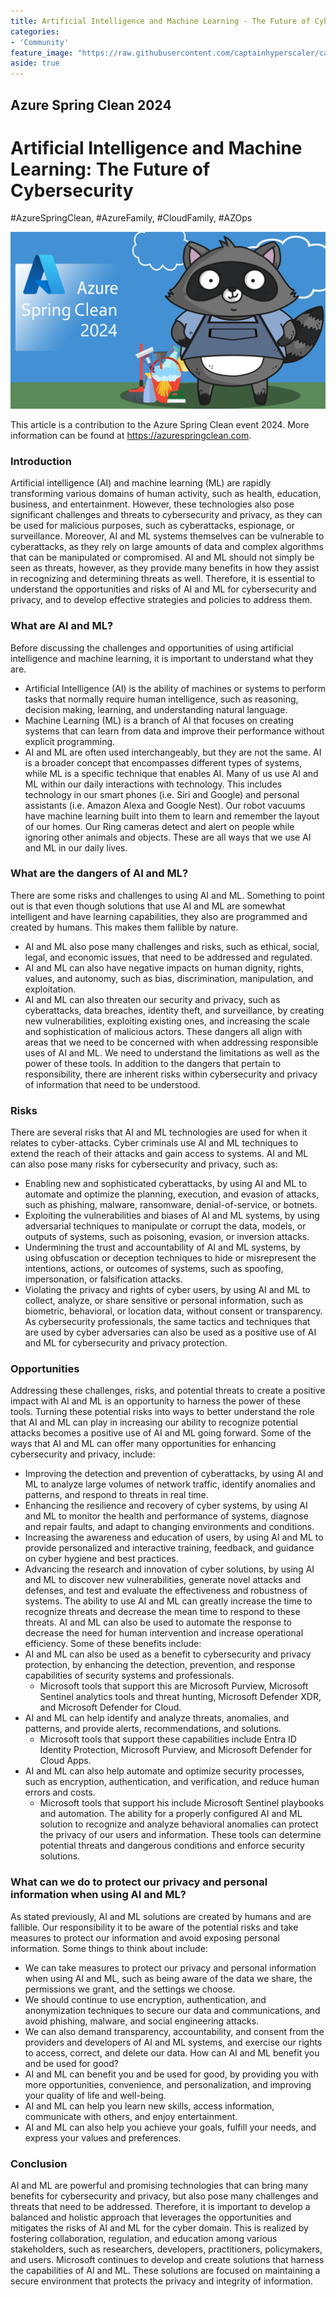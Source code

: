 ```yaml
---
title: Artificial Intelligence and Machine Learning - The Future of Cybersecurity
categories:
- 'Community'
feature_image: "https://raw.githubusercontent.com/captainhyperscaler/captainhyperscaler.github.io/main/images/2023/banner/banner%20logo_without_background.png"
aside: true
---
```


## Azure Spring Clean 2024 ##

# Artificial Intelligence and Machine Learning: The Future of Cybersecurity #

#AzureSpringClean, #AzureFamily, #CloudFamily, #AZOps


![](/images/Bit24.png)

This article is a contribution to the Azure Spring Clean event 2024.  More information can be found at <https://azurespringclean.com>. 

### Introduction ### 

Artificial intelligence (AI) and machine learning (ML) are rapidly transforming various domains of human activity, such as health, education, business, and entertainment. However, these technologies also pose significant challenges and threats to cybersecurity and privacy, as they can be used for malicious purposes, such as cyberattacks, espionage, or surveillance. Moreover, AI and ML systems themselves can be vulnerable to cyberattacks, as they rely on large amounts of data and complex algorithms that can be manipulated or compromised. AI and ML should not simply be seen as threats, however, as they provide many benefits in how they assist in recognizing and determining threats as well.  Therefore, it is essential to understand the opportunities and risks of AI and ML for cybersecurity and privacy, and to develop effective strategies and policies to address them.


### What are AI and ML? ###

Before discussing the challenges and opportunities of using artificial intelligence and machine learning, it is important to understand what they are.  
- Artificial Intelligence (AI) is the ability of machines or systems to perform tasks that normally require human intelligence, such as reasoning, decision making, learning, and understanding natural language.
- Machine Learning (ML) is a branch of AI that focuses on creating systems that can learn from data and improve their performance without explicit programming.
- AI and ML are often used interchangeably, but they are not the same. AI is a broader concept that encompasses different types of systems, while ML is a specific technique that enables AI.
Many of us use AI and ML within our daily interactions with technology.  This includes technology in our smart phones (i.e. Siri and Google) and personal assistants (i.e. Amazon Alexa and Google Nest).  Our robot vacuums have machine learning built into them to learn and remember the layout of our homes.  Our Ring cameras detect and alert on people while ignoring other animals and objects.  These are all ways that we use AI and ML in our daily lives.


### What are the dangers of AI and ML? ###

There are some risks and challenges to using AI and ML.  Something to point out is that even though solutions that use AI and ML are somewhat intelligent and have learning capabilities, they also are programmed and created by humans.  This makes them fallible by nature.   
- AI and ML also pose many challenges and risks, such as ethical, social, legal, and economic issues, that need to be addressed and regulated.
- AI and ML can also have negative impacts on human dignity, rights, values, and autonomy, such as bias, discrimination, manipulation, and exploitation.
- AI and ML can also threaten our security and privacy, such as cyberattacks, data breaches, identity theft, and surveillance, by creating new vulnerabilities, exploiting existing ones, and increasing the scale and sophistication of malicious actors.
These dangers all align with areas that we need to be concerned with when addressing responsible uses of AI and ML.  We need to understand the limitations as well as the power of these tools.  In addition to the dangers that pertain to responsibility, there are inherent risks within cybersecurity and privacy of information that need to be understood.


### Risks ###

There are several risks that AI and ML technologies are used for when it relates to cyber-attacks.  Cyber criminals use AI and ML techniques to extend the reach of their attacks and gain access to systems.
AI and ML can also pose many risks for cybersecurity and privacy, such as:
- Enabling new and sophisticated cyberattacks, by using AI and ML to automate and optimize the planning, execution, and evasion of attacks, such as phishing, malware, ransomware, denial-of-service, or botnets.
- Exploiting the vulnerabilities and biases of AI and ML systems, by using adversarial techniques to manipulate or corrupt the data, models, or outputs of systems, such as poisoning, evasion, or inversion attacks.
- Undermining the trust and accountability of AI and ML systems, by using obfuscation or deception techniques to hide or misrepresent the intentions, actions, or outcomes of systems, such as spoofing, impersonation, or falsification attacks.
- Violating the privacy and rights of cyber users, by using AI and ML to collect, analyze, or share sensitive or personal information, such as biometric, behavioral, or location data, without consent or transparency.
As cybersecurity professionals, the same tactics and techniques that are used by cyber adversaries can also be used as a positive use of AI and ML for cybersecurity and privacy protection.

### Opportunities ###

Addressing these challenges, risks, and potential threats to create a positive impact with AI and ML is an opportunity to harness the power of these tools.  Turning these potential risks into ways to better understand the role that AI and ML can play in increasing our ability to recognize potential attacks becomes a positive use of AI and ML going forward.
Some of the ways that AI and ML can offer many opportunities for enhancing cybersecurity and privacy, include:
- Improving the detection and prevention of cyberattacks, by using AI and ML to analyze large volumes of network traffic, identify anomalies and patterns, and respond to threats in real time.
- Enhancing the resilience and recovery of cyber systems, by using AI and ML to monitor the health and performance of systems, diagnose and repair faults, and adapt to changing environments and conditions.
- Increasing the awareness and education of users, by using AI and ML to provide personalized and interactive training, feedback, and guidance on cyber hygiene and best practices.
- Advancing the research and innovation of cyber solutions, by using AI and ML to discover new vulnerabilities, generate novel attacks and defenses, and test and evaluate the effectiveness and robustness of systems.
The ability to use AI and ML can greatly increase the time to recognize threats and decrease the mean time to respond to these threats.  AI and ML can also be used to automate the response to decrease the need for human intervention and increase operational efficiency.  Some of these benefits include:
- AI and ML can also be used as a benefit to cybersecurity and privacy protection, by enhancing the detection, prevention, and response capabilities of security systems and professionals.
	- Microsoft tools that support this are Microsoft Purview, Microsoft Sentinel analytics tools and threat hunting, Microsoft Defender XDR, and Microsoft Defender for Cloud.
- AI and ML can help identify and analyze threats, anomalies, and patterns, and provide alerts, recommendations, and solutions.
	- Microsoft tools that support these capabilities include Entra ID Identity Protection, Microsoft Purview, and Microsoft Defender for Cloud Apps.
- AI and ML can also help automate and optimize security processes, such as encryption, authentication, and verification, and reduce human errors and costs.
	- Microsoft tools that support his include Microsoft Sentinel playbooks and automation.
The ability for a properly configured AI and ML solution to recognize and analyze behavioral anomalies can protect the privacy of our users and information.  These tools can determine potential threats and dangerous conditions and enforce security solutions.

### What can we do to protect our privacy and personal information when using AI and ML? ###
As stated previously, AI and ML solutions are created by humans and are fallible.  Our responsibility it to be aware of the potential risks and take measures to protect our information and avoid exposing personal information.  Some things to think about include:
- We can take measures to protect our privacy and personal information when using AI and ML, such as being aware of the data we share, the permissions we grant, and the settings we choose.
- We should continue to use encryption, authentication, and anonymization techniques to secure our data and communications, and avoid phishing, malware, and social engineering attacks.
- We can also demand transparency, accountability, and consent from the providers and developers of AI and ML systems, and exercise our rights to access, correct, and delete our data.
How can AI and ML benefit you and be used for good?
- AI and ML can benefit you and be used for good, by providing you with more opportunities, convenience, and personalization, and improving your quality of life and well-being.
- AI and ML can help you learn new skills, access information, communicate with others, and enjoy entertainment.
- AI and ML can also help you achieve your goals, fulfill your needs, and express your values and preferences.

### Conclusion ###
AI and ML are powerful and promising technologies that can bring many benefits for cybersecurity and privacy, but also pose many challenges and threats that need to be addressed. Therefore, it is important to develop a balanced and holistic approach that leverages the opportunities and mitigates the risks of AI and ML for the cyber domain.  This is realized by fostering collaboration, regulation, and education among various stakeholders, such as researchers, developers, practitioners, policymakers, and users.  Microsoft continues to develop and create solutions that harness the capabilities of AI and ML.  These solutions are focused on maintaining a secure environment that protects the privacy and integrity of information. 

